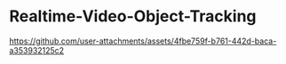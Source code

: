 # Realtime-Video-Object-Tracking


https://github.com/user-attachments/assets/4fbe759f-b761-442d-baca-a353932125c2


